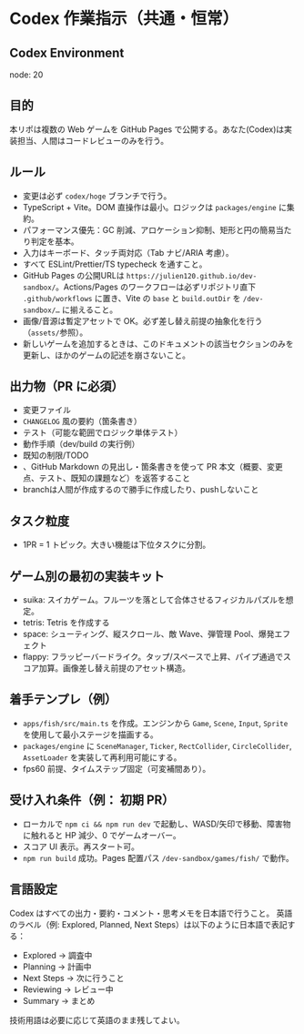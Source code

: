 # Codex 作業指示（共通・恒常）

## Codex Environment

node: 20

## 目的

本リポは複数の Web ゲームを GitHub Pages で公開する。あなた(Codex)は実装担当、人間はコードレビューのみを行う。

## ルール

- 変更は必ず `codex/hoge` ブランチで行う。
- TypeScript + Vite。DOM 直操作は最小。ロジックは `packages/engine` に集約。
- パフォーマンス優先：GC 削減、アロケーション抑制、矩形と円の簡易当たり判定を基本。
- 入力はキーボード、タッチ両対応（Tab ナビ/ARIA 考慮）。
- すべて ESLint/Prettier/TS typecheck を通すこと。
- GitHub Pages の公開URLは `https://julien120.github.io/dev-sandbox/`。Actions/Pages のワークフローは必ずリポジトリ直下 `.github/workflows` に置き、Vite の `base` と `build.outDir` を `/dev-sandbox/…` に揃えること。
- 画像/音源は暫定アセットで OK。必ず差し替え前提の抽象化を行う（`assets/`参照）。
- 新しいゲームを追加するときは、このドキュメントの該当セクションのみを更新し、ほかのゲームの記述を崩さないこと。

## 出力物（PR に必須）

- 変更ファイル
- `CHANGELOG` 風の要約（箇条書き）
- テスト（可能な範囲でロジック単体テスト）
- 動作手順（dev/build の実行例）
- 既知の制限/TODO
- 、GitHub Markdown の見出し・箇条書きを使って PR 本文（概要、変更点、テスト、既知の課題など）を返答すること
- branchは人間が作成するので勝手に作成したり、pushしないこと

## タスク粒度

- 1PR = 1 トピック。大きい機能は下位タスクに分割。

## ゲーム別の最初の実装キット

- suika: スイカゲーム。フルーツを落として合体させるフィジカルパズルを想定。
- tetris: Tetris を作成する
- space: シューティング、縦スクロール、敵 Wave、弾管理 Pool、爆発エフェクト
- flappy: フラッピーバードライク。タップ/スペースで上昇、パイプ通過でスコア加算。画像差し替え前提のアセット構造。

## 着手テンプレ（例）

- `apps/fish/src/main.ts` を作成。エンジンから `Game`, `Scene`, `Input`, `Sprite` を使用して最小ステージを描画する。
- `packages/engine` に `SceneManager`, `Ticker`, `RectCollider`, `CircleCollider`, `AssetLoader` を実装して再利用可能にする。
- fps60 前提、タイムステップ固定（可変補間あり）。

## 受け入れ条件（例： 初期 PR）

- ローカルで `npm ci && npm run dev` で起動し、WASD/矢印で移動、障害物に触れると HP 減少、0 でゲームオーバー。
- スコア UI 表示。再スタート可。
- `npm run build` 成功。Pages 配置パス `/dev-sandbox/games/fish/` で動作。

## 言語設定

Codex はすべての出力・要約・コメント・思考メモを日本語で行うこと。
英語のラベル（例: Explored, Planned, Next Steps）は以下のように日本語で表記する：

- Explored → 調査中
- Planning → 計画中
- Next Steps → 次に行うこと
- Reviewing → レビュー中
- Summary → まとめ

技術用語は必要に応じて英語のまま残してよい。

